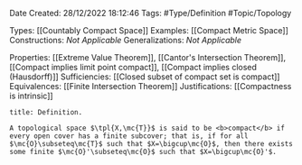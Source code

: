 <div class="topSpace"></div>

Date Created: 28/12/2022 18:12:46
Tags: #Type/Definition #Topic/Topology

Types: [[Countably Compact Space]]
Examples: [[Compact Metric Space]]
Constructions: <i>Not Applicable</i>
Generalizations: <i>Not Applicable</i>

Properties: [[Extreme Value Theorem]], [[Cantor's Intersection Theorem]], [[Compact implies limit point compact]], [[Compact implies closed (Hausdorff)]]
Sufficiencies: [[Closed subset of compact set is compact]]
Equivalences: [[Finite Intersection Theorem]]
Justifications: [[Compactness is intrinsic]]

``` ad-Definition
title: Definition.

A topological space $\tpl{X,\mc{T}}$ is said to be <b>compact</b> if every open cover has a finite subcover; that is, if for all $\mc{O}\subseteq\mc{T}$ such that $X=\bigcup\mc{O}$, then there exists some finite $\mc{O}'\subseteq\mc{O}$ such that $X=\bigcup\mc{O}'$.

```
